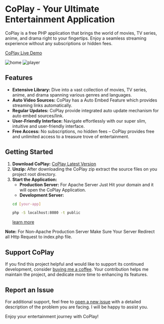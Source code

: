# CoPlay - Your Ultimate Entertainment Application

CoPlay is a free PHP application that brings the world of movies, TV series, anime, and drama right to your fingertips. Enjoy a seamless streaming experience without any subscriptions or hidden fees.

[CoPlay Live Demo](http://coplay.evolesoft.com)

![home](https://github.com/vulcanphp/coplay/assets/128284645/5266c5c6-462a-4ba1-8053-d33cf8200995)
![player](https://github.com/vulcanphp/coplay/assets/128284645/f243e5fa-922b-4694-8161-0f3597b65f29)


## Features
- **Extensive Library:** Dive into a vast collection of movies, TV series, anime, and drama spanning various genres and languages.
- **Auto Video Sources:** CoPlay has a Auto Embed Feature which provides streaming links automatically.
- **Regular Updates:** CoPlay provide integrated auto update mechanism for auto embed sources/link.
- **User-Friendly Interface:** Navigate effortlessly with our super slim, intuitive and user-friendly interface.
- **Free Access:** No subscriptions, no hidden fees – CoPlay provides free and unlimited access to a treasure trove of entertainment.

## Getting Started

1. **Download CoPlay:** [CoPlay Latest Version](https://github.com/vulcanphp/coplay/releases/latest)
2. **Unzip:** After downloading the CoPlay zip extract the source files on you project root directory.
3. **Start the Application:**
    - **Production Server:** For Apache Server Just Hit your domain and it will open the CoPlay Application.
    - **Development Server:**
    ```bash
    cd [your-app]

    php -S localhost:8080 -t public
   ```
   [learn more](https://github.com/vulcanphp/hyper)

**Note:** For Non-Apache Production Server Make Sure Your Server Redirect all Http Request to index.php file.

## Support CoPlay

If you find this project helpful and would like to support its continued development, consider [buying me a coffee](https://www.buymeacoffee.com/vulcandev). Your contribution helps me maintain the project, and dedicate more time to enhancing its features.

## Report an Issue

For additional support, feel free to [open a new issue](https://github.com/vulcanphp/coplay/issues) with a detailed description of the problem you are facing. I will be happy to assist you.

Enjoy your entertainment journey with CoPlay!
